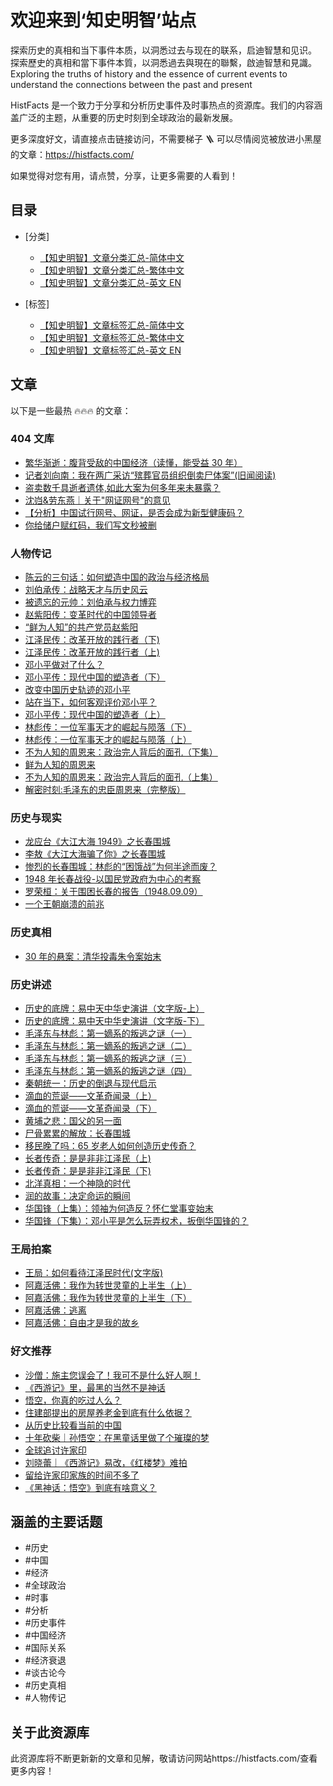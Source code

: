 # 欢迎来到‘知史明智’站点

探索历史的真相和当下事件本质，以洞悉过去与现在的联系，启迪智慧和见识。
探索歷史的真相和當下事件本質，以洞悉過去與現在的聯繫，啟迪智慧和見識。
Exploring the truths of history and the essence of current events to understand the connections between the past and present

HistFacts 是一个致力于分享和分析历史事件及时事热点的资源库。我们的内容涵盖广泛的主题，从重要的历史时刻到全球政治的最新发展。

更多深度好文，请直接点击链接访问，不需要梯子 🪜 可以尽情阅览被放进小黑屋的文章：https://histfacts.com/

如果觉得对您有用，请点赞，分享，让更多需要的人看到！

## 目录

- [分类]

  - [【知史明智】文章分类汇总-简体中文](./【知史明智】文章分类列表-zh-cn.md)
  - [【知史明智】文章分类汇总-繁体中文](./【知史明智】文章分类列表-zh-tw.md)
  - [【知史明智】文章分类汇总-英文 EN](./【知史明智】文章分类列表-en.md)

- [标签]

  - [【知史明智】文章标签汇总-简体中文](./【知史明智】文章标签列表-zh-cn.md)
  - [【知史明智】文章标签汇总-繁体中文](./【知史明智】文章标签列表-zh-tw.md)
  - [【知史明智】文章标签汇总-英文 EN](./【知史明智】文章标签列表-en.md)

## 文章

以下是一些最热 🔥🔥🔥 的文章：

### 404 文库

- [繁华渐逝：腹背受敌的中国经济（读懂，能受益 30 年）](https://www.histfacts.com/2024/07/the_besieged_chinese_economy/)
- [记者刘向南：我在两广采访“殡葬官员组织倒卖尸体案”(旧闻阅读)](https://www.histfacts.com/2024/08/funeral_officials_organizing_body_trafficking_case/)
- [盗卖数千具逝者遗体,如此大案为何多年来未暴露？](https://www.histfacts.com/2024/08/thousands_of_bodies_stolen_and_sold/)
- [沈岿&劳东燕｜关于"网证网号"的意见](https://www.histfacts.com/2024/08/china_internet_certificate_number/)
- [【分析】中国试行网号、网证，是否会成为新型健康码？](https://www.histfacts.com/2024/08/could_network_id_become_new_health_code/)
- [你给储户赋红码，我们写文秒被删](https://www.histfacts.com/2024/08/qiu_ran_ke_hao_mang_ni_gei_chu_hu_fu_hong/)

### 人物传记

- [陈云的三句话：如何塑造中国的政治与经济格局](https://www.histfacts.com/2024/08/cheng_yun_a/)
- [刘伯承传：战略天才与历史风云](https://www.histfacts.com/2024/07/liu_bo_cheng_zhuan/)
- [被遗忘的元帅：刘伯承与权力博弈](https://www.histfacts.com/2024/07/liu_bo_cheng/)
- [赵紫阳传：变革时代的中国领导者](https://www.histfacts.com/2024/07/zhao_zi_yang_wiki/)
- [“鲜为人知”的共产党员赵紫阳](https://www.histfacts.com/2024/07/zhao_zi_yang/)
- [江泽民传：改革开放的践行者（下)](https://www.histfacts.com/2024/07/jiang_zemin_b/)
- [江泽民传：改革开放的践行者（上)](https://www.histfacts.com/2024/07/jiang_zemin_a/)
- [邓小平做对了什么？](https://www.histfacts.com/2024/08/deng_xiaoping_zuo_dui_le_shenme/)
- [邓小平传：现代中国的塑造者（下）](https://www.histfacts.com/2024/08/deng_xiaoping_b/)
- [改变中国历史轨迹的邓小平](https://www.histfacts.com/2024/08/deng_xiaoping_changing_china's_historical_trajectory/)
- [站在当下，如何客观评价邓小平？](https://www.histfacts.com/2024/08/how_to_evaluate_deng_xiaoping/)
- [邓小平传：现代中国的塑造者（上）](https://www.histfacts.com/2024/08/deng_xiaoping_a/)
- [林彪传：一位军事天才的崛起与陨落（下）](https://www.histfacts.com/2024/07/lin_biao_2/)
- [林彪传：一位军事天才的崛起与陨落（上）](https://www.histfacts.com/2024/07/lin_biao_1/)
- [不为人知的周恩来：政治完人背后的面孔（下集）](https://www.histfacts.com/2024/08/the_untold_story_of_zhou_enlai_b/)
- [鲜为人知的周恩来](https://www.histfacts.com/2024/08/little-known_zhou_enlai_a/)
- [不为人知的周恩来：政治完人背后的面孔（上集）](https://www.histfacts.com/2024/08/the_untold_story_of_zhou_enlai_a/)
- [解密时刻:毛泽东的忠臣周恩来（完整版）](https://www.histfacts.com/2024/08/revealing_moments_zhou_enlai/)

### 历史与现实

- [龙应台《大江大海 1949》之长春围城](https://www.histfacts.com/2024/08/long_ying_tai_1949_zhi_chang_chun_wei_cheng/)
- [李敖《大江大海骗了你》之长春围城](https://www.histfacts.com/2024/08/li_ao_da_jiang_da_hai_pian_le_ni/)
- [惨烈的长春围城：林彪的“困饿战”为何半途而废？](https://www.histfacts.com/2024/08/can_lie_chang_chun_wei_cheng_lin_biao/)
- [1948 年长春战役-以国民党政府为中心的考察](https://www.histfacts.com/2024/08/chang_chun_zhan_yi_guo_min_dang_kao_cha/)
- [罗荣桓：关于围困长春的报告（1948.09.09）](https://www.histfacts.com/2024/08/guan_yu_wei_kun_chang_chun_bao_gao/)
- [一个王朝崩溃的前兆](https://www.histfacts.com/2024/08/signs_of_a_dynasty_collapse/)

### 历史真相

- [30 年的悬案：清华投毒朱令案始末](https://www.histfacts.com/2024/07/30-year_unsolved_zhu_ling_case/)

### 历史讲述

- [历史的底牌：易中天中华史演讲（文字版-上）](https://www.histfacts.com/2024/08/the_hidden_card_of_history_a/)
- [历史的底牌：易中天中华史演讲（文字版-下）](https://www.histfacts.com/2024/08/the_hidden_card_of_history_b/)
- [毛泽东与林彪：第一嫡系的叛逃之谜（一）](https://www.histfacts.com/2024/07/mao_zedong_and_lin_biao_1/)
- [毛泽东与林彪：第一嫡系的叛逃之谜（二）](https://www.histfacts.com/2024/07/mao_zedong_and_lin_biao_2/)
- [毛泽东与林彪：第一嫡系的叛逃之谜（三）](https://www.histfacts.com/2024/07/mao_zedong_and_lin_biao_3/)
- [毛泽东与林彪：第一嫡系的叛逃之谜（四）](https://www.histfacts.com/2024/07/mao_zedong_and_lin_biao_4/)
- [秦朝统一：历史的倒退与现代启示](https://www.histfacts.com/2024/07/qin_dynasty_unification_historical_regression_and_modern_lessons/)
- [滴血的荒诞——文革奇闻录（上）](https://www.histfacts.com/2024/07/cultural_revolution_oddities_a/)
- [滴血的荒诞——文革奇闻录（下）](https://www.histfacts.com/2024/07/cultural_revolution_oddities_b/)
- [黄埔之悲：国父的另一面](https://www.histfacts.com/2024/07/the_tragedy_of_whampoa_another_side_of_the_founding_father/)
- [尸骨累累的解放：长春围城](https://www.histfacts.com/2024/07/the_liberation_of_the_changchun_besieged/)
- [移民晚了吗：65 岁老人如何创造历史传奇？](https://www.histfacts.com/2024/07/is_it_too_late_to_immigrate/)
- [长者传奇：是是非非江泽民（上)](https://www.histfacts.com/2024/07/the_many_sides_of_jiang_zemin_a/)
- [长者传奇：是是非非江泽民（下)](https://www.histfacts.com/2024/07/the_many_sides_of_jiang_zemin_b/)
- [北洋真相：一个神隐的时代](https://www.histfacts.com/2024/07/the_truth_of_beiyang/)
- [润的故事：决定命运的瞬间](https://www.histfacts.com/2024/07/shape_destiny_run/)
- [华国锋（上集）：领袖为何造反？怀仁堂事变始末](https://www.histfacts.com/2024/07/hua_guo_feng_part_one_leaders_why_revolt/)
- [华国锋（下集）：邓小平是怎么玩弄权术，扳倒华国锋的？](https://www.histfacts.com/2024/07/hua_guofeng_part_2_deng_xiaoping_overthrow/)

### 王局拍案

- [王局：如何看待江泽民时代(文字版)](https://www.histfacts.com/2024/08/how_to_view_era_of_jiang_zemin/)
- [阿嘉活佛：我作为转世灵童的上半生（上）](https://www.histfacts.com/2024/07/awang_living_buddha_as_a_reincarnated_child/)
- [阿嘉活佛：我作为转世灵童的上半生（下）](https://www.histfacts.com/2024/07/awang_living_buddha_as_a_reincarnated_child2/)
- [阿嘉活佛：逃离](https://www.histfacts.com/2024/07/awang_living_buddha_escape/)
- [阿嘉活佛：自由才是我的故乡](https://www.histfacts.com/2024/08/rinpoche_agya_freedom_is_hometown/)

### 好文推荐

- [沙僧：施主您误会了！我可不是什么好人啊！](https://www.histfacts.com/2024/08/sha_seng_shi_zhu_nin_wu_hui_le/)
- [《西游记》里，最黑的当然不是神话](https://www.histfacts.com/2024/08/wu_kong_ni_zhen_de_chi_guo_ren_me/)
- [悟空，你真的吃过人么？](https://www.histfacts.com/2024/08/xi_you_ji_zui_hei_bu_shi_shen_hua/)
- [住建部提出的房屋养老金到底有什么依据？](https://www.histfacts.com/2024/08/zhu_jian_bu_fang_wu_yang_lao_jin/)
- [从历史比较看当前的中国](https://www.histfacts.com/2024/08/cong_li_shi_bi_jiao_kan_dang_qian_de_zhong_guo/)
- [十年砍柴｜孙悟空：在黑童话里做了个璀璨的梦](https://www.histfacts.com/2024/08/sun_wu_kong_zuo_le_ge_cui_can_de_meng/)
- [全球追讨许家印](https://www.histfacts.com/2024/08/quan_qiu_zhui_tao_xu_jia_yin/)
- [刘晓蕾｜《西游记》易改，《红楼梦》难拍](https://www.histfacts.com/2024/08/xi_you_ji_yi_gai_hong_lou_meng_nan_pai/)
- [留给许家印家族的时间不多了](https://www.histfacts.com/2024/08/liu_gei_xu_jia_yin_shi_jian_bu_duo/)
- [《黑神话：悟空》到底有啥意义？](https://www.histfacts.com/2024/08/hei_shen_hua_wu_kong_dao_di_you_sha_yi_yi/)

## 涵盖的主要话题

- #历史
- #中国
- #经济
- #全球政治
- #时事
- #分析
- #历史事件
- #中国经济
- #国际关系
- #经济衰退
- #谈古论今
- #历史真相
- #人物传记

## 关于此资源库

此资源库将不断更新新的文章和见解，敬请访问网站https://histfacts.com/查看更多内容！
